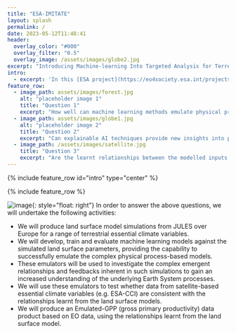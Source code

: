 ```yaml
---
title: "ESA-IMITATE"
layout: splash
permalink: /
date: 2023-05-12T11:48:41
header:
  overlay_color: "#000"
  overlay_filter: "0.5"
  overlay_image: /assets/images/globe2.jpg
excerpt: "Introducing Machine-learning Into Targeted Analysis for Terrestrial Ecosystems"
intro: 
  - excerpt: 'In this [ESA project](https://eo4society.esa.int/projects/imitate/), we will explore whether machine-earning based emulators are capable of not only reproducing European carbon fluxes from the JULES land surface model but going beyond this and providing a means to derive a novel observation-driven dataset of GPP, built on the existing process-level understanding within the model.'
feature_row:
  - image_path: assets/images/forest.jpg
    alt: "placeholder image 1"
    title: "Question 1"
    excerpt: "How well can machine learning methods emulate physical process-based land surface models, focused over Europe?"
  - image_path: assets/images/globe1.jpg
    alt: "placeholder image 2"
    title: "Question 2"
    excerpt: "Can explainable AI techniques provide new insights into process understanding when combining land surface models and Earth Observation data?"
  - image_path: /assets/images/satellite.jpg
    title: "Question 3"
    excerpt: "Are the learnt relationships between the modelled inputs and outputs consistent with those from Earth Observation data?"
---
```





{% include feature_row id="intro" type="center" %}

{% include feature_row %}


![image](assets/images/top_level.png){: style="float: right"} In order to answer the above questions, we will undertake the following activities:
* We will produce land surface model simulations from JULES over Europe for a range of terrestrial essential climate variables. 
* We will develop, train and evaluate machine learning models against the simulated land surface parameters, providing the capability to successfully emulate the complex physical process-based models.
* These emulators will be used to investigate the complex emergent relationships and feedbacks inherent in such simulations to gain an increased understanding of the underlying Earth System processes.
* We will use these emulators to test whether data from satellite-based essential climate variables (e.g. ESA-CCI) are consistent with the relationships learnt from the land surface models.
* We will produce an Emulated-GPP (gross primary productivity) data product based on EO data, using the relationships learnt from the land surface model.